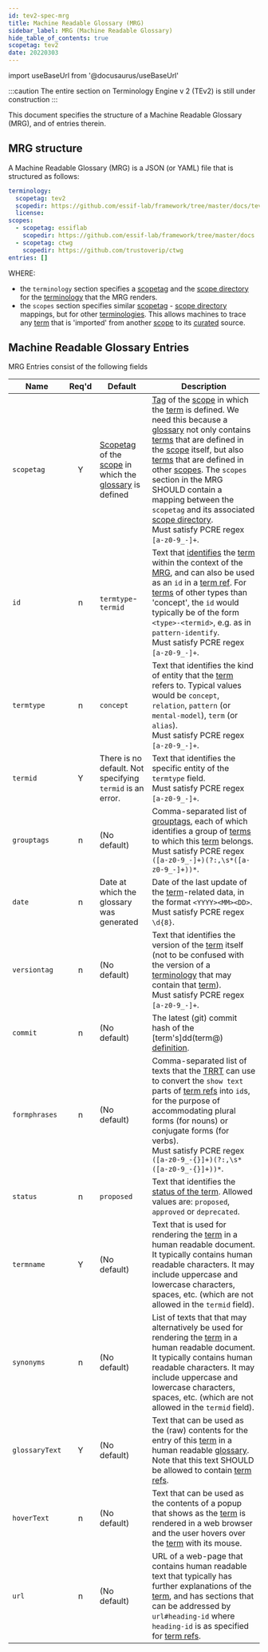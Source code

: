 ```yaml
---
id: tev2-spec-mrg
title: Machine Readable Glossary (MRG)
sidebar_label: MRG (Machine Readable Glossary)
hide_table_of_contents: true
scopetag: tev2
date: 20220303
---
```


import useBaseUrl from '@docusaurus/useBaseUrl'

:::caution
The entire section on Terminology Engine v 2 (TEv2) is still under construction
:::

This document specifies the structure of a Machine Readable Glossary (MRG), and of entries therein.

## MRG structure

A Machine Readable Glossary (MRG) is a JSON (or YAML) file that is structured as follows:

~~~ yaml
terminology:
  scopetag: tev2
  scopedir: https://github.com/essif-lab/framework/tree/master/docs/tev2
  license:
scopes:
  - scopetag: essiflab
    scopedir: https://github.com/essif-lab/framework/tree/master/docs
  - scopetag: ctwg
    scopedir: https://github.com/trustoverip/ctwg
entries: []
~~~

WHERE:

- the `terminology` section specifies a [scopetag](@) and the [scope directory](@) for the [terminology](@) that the MRG renders.
- the `scopes` section specifies similar [scopetag](@) - [scope directory](@) mappings, but for other [terminologies](@). This allows machines to trace any [term](@) that is 'imported' from another [scope](@) to its [curated](@) source.

## Machine Readable Glossary Entries

MRG Entries consist of the following fields

| Name | Req'd | Default | Description |
| ---- | :---: | ------- | ----------- |
| `scopetag` | Y | [Scopetag](@) of the [scope](@) in which the [glossary](@) is defined | [Tag](@) of the [scope](@) in which the [term](@) is defined. We need this because a [glossary](@) not only contains [terms](term@) that are defined in the [scope](@) itself, but also [terms](term@) that are defined in other [scopes](@). The `scopes` section in the MRG SHOULD contain a mapping between the `scopetag` and its associated [scope directory](@).<br/>Must satisfy PCRE regex `[a-z0-9_-]+`. |
| `id` | n | `termtype`-`termid` | Text that [identifies](identify@essiflab) the [term](@) within the context of the [MRG](@), and can also be used as an `id` in a [term ref](@). For [terms](term@) of other types than 'concept', the `id` would typically be of the form `<type>-<termid>`, e.g. as in `pattern-identify`.<br/>Must satisfy PCRE regex `[a-z0-9_-]+`. |
| `termtype` | n | `concept` | Text that identifies the kind of entity that the [term](@) refers to. Typical values would be `concept`, `relation`, `pattern` (or `mental-model`), `term` (or `alias`).<br/>Must satisfy PCRE regex `[a-z0-9_-]+`. |
| `termid` | Y | There is no default. Not specifying `termid` is an error. | Text that identifies the specific entity of the `termtype` field.<br/>Must satisfy PCRE regex `[a-z0-9_-]+`. |
| `grouptags` | n | (No default) | Comma-separated list of [grouptags](tag@), each of which identifies a group of [terms](term@) to which this [term](@) belongs.<br/>Must satisfy PCRE regex `([a-z0-9_-]+)(?:,\s*([a-z0-9_-]+))*`. |
| `date`| n | Date at which the glossary was generated | Date of the last update of the [term](@)-related data, in the format `<YYYY><MM><DD>`. Must satisfy PCRE regex `\d{8}`. |
| `versiontag` | n | (No default) | Text that identifies the version of the [term](@) itself (not to be confused with the version of a [terminology](@) that may contain that [term](@)).<br/>Must satisfy PCRE regex `[a-z0-9_-]+`. |
| `commit` | n | (No default) | The latest (git) commit hash of the [term's]dd(term@) [definition](@). |
| `formphrases` | n | (No default) | Comma-separated list of texts that the [TRRT](#trrt) can use to convert the `show text` parts of [term refs](@) into `id`s, for the purpose of accommodating plural forms (for nouns) or conjugate forms (for verbs).<br/>Must satisfy PCRE regex `([a-z0-9_-{}]+)(?:,\s*([a-z0-9_-{}]+))*`. |
| `status` | n | `proposed` | Text that identifies the [status of the term](https://github.com/trustoverip/concepts-and-terminology-wg/blob/master/docs/status-tags.md). Allowed values are: `proposed`, `approved` or `deprecated`. |
| `termname` | Y | (No default) | Text that is used for rendering the [term](@) in a human readable document. It typically contains human readable characters. It may include uppercase and lowercase characters, spaces, etc. (which are not allowed in the `termid` field). |
| `synonyms` | n | (No default) | List of texts that that may alternatively be used for rendering the [term](@) in a human readable document. It typically contains human readable characters. It may include uppercase and lowercase characters, spaces, etc. (which are not allowed in the `termid` field). |
| `glossaryText` | Y | (No default) | Text that can be used as the (raw) contents for the entry of this [term](@) in a human readable [glossary](@). Note that this text SHOULD be allowed to contain [term refs](term-ref@). |
| `hoverText` | n | (No default) | Text that can be used as the contents of a popup that shows as the [term](@) is rendered in a web browser and the user hovers over the [term](@) with its mouse. |
| `url` | n | (No default) | URL of a web-page that contains human readable text that typically has further explanations of the [term](@), and has sections that can be addressed by `url#heading-id` where `heading-id` is as specified for [term refs](term-ref@). |
